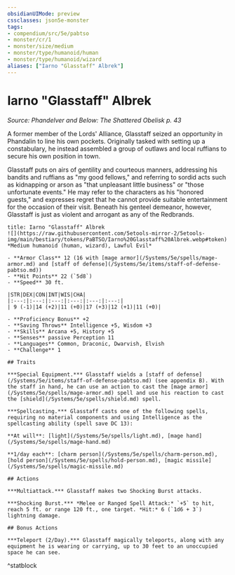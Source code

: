 ```yaml
---
obsidianUIMode: preview
cssclasses: json5e-monster
tags:
- compendium/src/5e/pabtso
- monster/cr/1
- monster/size/medium
- monster/type/humanoid/human
- monster/type/humanoid/wizard
aliases: ["Iarno "Glasstaff" Albrek"]
---
```

# Iarno "Glasstaff" Albrek
*Source: Phandelver and Below: The Shattered Obelisk p. 43*  

A former member of the Lords' Alliance, Glasstaff seized an opportunity in Phandalin to line his own pockets. Originally tasked with setting up a constabulary, he instead assembled a group of outlaws and local ruffians to secure his own position in town.

Glasstaff puts on airs of gentility and courteous manners, addressing his bandits and ruffians as "my good fellows," and referring to sordid acts such as kidnapping or arson as "that unpleasant little business" or "those unfortunate events." He may refer to the characters as his "honored guests," and expresses regret that he cannot provide suitable entertainment for the occasion of their visit. Beneath his genteel demeanor, however, Glasstaff is just as violent and arrogant as any of the Redbrands.

```ad-statblock
title: Iarno "Glasstaff" Albrek
![](https://raw.githubusercontent.com/5etools-mirror-2/5etools-img/main/bestiary/tokens/PaBTSO/Iarno%20Glasstaff%20Albrek.webp#token)
*Medium humanoid (human, wizard), Lawful Evil*

- **Armor Class** 12 (16 with [mage armor](/Systems/5e/spells/mage-armor.md) and [staff of defense](/Systems/5e/items/staff-of-defense-pabtso.md))
- **Hit Points** 22 (`5d8`)
- **Speed** 30 ft.

|STR|DEX|CON|INT|WIS|CHA|
|:---:|:---:|:---:|:---:|:---:|:---:|
| 9 (-1)|14 (+2)|11 (+0)|17 (+3)|12 (+1)|11 (+0)|

- **Proficiency Bonus** +2
- **Saving Throws** Intelligence +5, Wisdom +3
- **Skills** Arcana +5, History +5
- **Senses** passive Perception 11
- **Languages** Common, Draconic, Dwarvish, Elvish
- **Challenge** 1

## Traits

***Special Equipment.*** Glasstaff wields a [staff of defense](/Systems/5e/items/staff-of-defense-pabtso.md) (see appendix B). With the staff in hand, he can use an action to cast the [mage armor](/Systems/5e/spells/mage-armor.md) spell and use his reaction to cast the [shield](/Systems/5e/spells/shield.md) spell.

***Spellcasting.*** Glasstaff casts one of the following spells, requiring no material components and using Intelligence as the spellcasting ability (spell save DC 13):

**At will**: [light](/Systems/5e/spells/light.md), [mage hand](/Systems/5e/spells/mage-hand.md)

**1/day each**: [charm person](/Systems/5e/spells/charm-person.md), [hold person](/Systems/5e/spells/hold-person.md), [magic missile](/Systems/5e/spells/magic-missile.md)

## Actions

***Multiattack.*** Glasstaff makes two Shocking Burst attacks.

***Shocking Burst.*** *Melee or Ranged Spell Attack:* `+5` to hit, reach 5 ft. or range 120 ft., one target. *Hit:* 6 (`1d6 + 3`) lightning damage.

## Bonus Actions

***Teleport (2/Day).*** Glasstaff magically teleports, along with any equipment he is wearing or carrying, up to 30 feet to an unoccupied space he can see.
```
^statblock